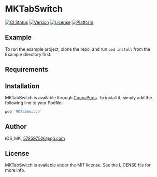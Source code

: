 # MKTabSwitch

[![CI Status](http://img.shields.io/travis/iOS_MK/MKTabSwitch.svg?style=flat)](https://travis-ci.org/iOS_MK/MKTabSwitch)
[![Version](https://img.shields.io/cocoapods/v/MKTabSwitch.svg?style=flat)](http://cocoapods.org/pods/MKTabSwitch)
[![License](https://img.shields.io/cocoapods/l/MKTabSwitch.svg?style=flat)](http://cocoapods.org/pods/MKTabSwitch)
[![Platform](https://img.shields.io/cocoapods/p/MKTabSwitch.svg?style=flat)](http://cocoapods.org/pods/MKTabSwitch)

## Example

To run the example project, clone the repo, and run `pod install` from the Example directory first.

## Requirements

## Installation

MKTabSwitch is available through [CocoaPods](http://cocoapods.org). To install
it, simply add the following line to your Podfile:

```ruby
pod 'MKTabSwitch'
```

## Author

iOS_MK, 578597526@qq.com

## License

MKTabSwitch is available under the MIT license. See the LICENSE file for more info.
